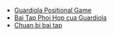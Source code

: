 - [Guardiola Positional
Game](positional-game)
- [Bai Tap Phoi Hop cua Guardiola](bai-tap-phoi-hop)
- [Chuan bi bai tap](tienhanh.md)
